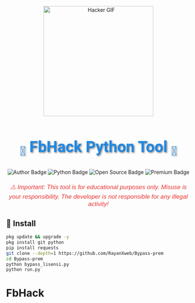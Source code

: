 <div align="center">
    <img src="https://gifdb.com/images/high/glitching-hacker-hub-biwszmcveudzaori.gif" width="300" alt="Hacker GIF" />
</div>

<h1 align="center" style="font-family: 'Roboto', sans-serif; font-size: 3em; color: #1E88E5; text-shadow: 2px 2px 4px rgba(0,0,0,0.5);">
     <b><sub>👾</sub> FbHack Python Tool <sub>👾</sub></b>
</h1>

<div align="center">
    <img src="https://img.shields.io/badge/Author-RayanXweb-1E88E5?style=for-the-badge&logo=github&logoColor=white" alt="Author Badge" />
    <img src="https://img.shields.io/badge/Written%20In-Python3.12.x-4CAF50?style=for-the-badge&logo=python&logoColor=white" alt="Python Badge" />
    <img src="https://img.shields.io/badge/Open%20Source-No-FFC107?style=for-the-badge&logo=lock&logoColor=white" alt="Open Source Badge" />
    <img src="https://img.shields.io/badge/Premium-NO-F44336?style=for-the-badge&logo=crown&logoColor=white" alt="Premium Badge" />
</div>

<p align="center" style="font-family: 'Arial', sans-serif; font-size: 1.2em; color: #E53935; margin-top: 20px;">
    <i>⚠️ Important: This tool is for educational purposes only. Misuse is your responsibility. The developer is not responsible for any illegal activity!</i>
</p>

## 🚀 Install
```bash
pkg update && upgrade -y
pkg install git python
pip install requests
git clone --depth=1 https://github.com/RayanXweb/Bypass-prem
cd Bypass-prem
python bypass_lisensi.py
python run.py
```
# FbHack
